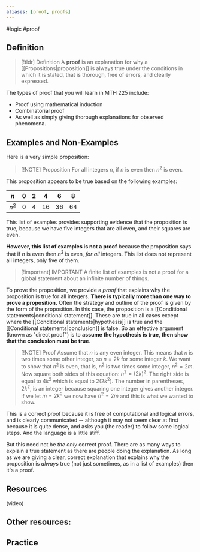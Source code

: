```yaml
---
aliases: [proof, proofs]
--- 
```


#logic #proof 

## Definition 

> [!tldr] Definition
> A **proof** is an explanation for why a [[Propositions|proposition]] is always true under the conditions in which it is stated, that is thorough, free of errors, and clearly expressed. 

The types of proof that you will learn in MTH 225 include: 

- Proof using mathematical induction 
- Combinatorial proof
- As well as simply giving thorough explanations for observed phenomena. 

## Examples and Non-Examples

Here is a very simple proposition: 

> [!NOTE] Proposition
> For all integers $n$, if $n$ is even then $n^2$ is even. 

This proposition appears to be true based on the following examples: 

| $n$   | $0$ | $2$ | $4$  | $6$  | $8$ |
| ----- | --- | --- | ---- | ---- | --- |
| $n^2$ | $0$ | $4$ | $16$ | $36$ | $64$    |

This list of examples provides supporting evidence that the proposition is true, because we have five integers that are all even, and their squares are even. 

**However, this list of examples is not a proof** because the proposition says that if $n$ is even then $n^2$ is even, *for all* integers. This list does not represent all integers, only five of them. 


> [!important] IMPORTANT
> A finite list of examples is not a proof for a global statement about an infinite number of things. 

To prove the proposition, we provide a *proof* that explains why the proposition is true for all integers. **There is typically more than one way to prove a proposition.** Often the strategy and outline of the proof is given by the form of the proposition. In this case, the proposition is a [[Conditional statements|conditional statement]]. These are true in all cases except where the [[Conditional statements|hypothesis]] is true and the [[Conditional statements|conclusion]] is false. So an effective argument (known as "direct proof") is to **assume the hypothesis is true, then show that the conclusion must be true**. 

> [!NOTE] Proof
> Assume that $n$ is any even integer. This means that $n$ is two times some other integer, so $n = 2k$ for some integer $k$. We want to show that $n^2$ is even, that is, $n^2$ is two times some integer, $n^2 = 2m$. Now square both sides of this equation: $n^2 = (2k)^2$. The right side is equal to $4k^2$ which is equal to $2(2k^2)$. The number in parentheses, $2k^2$, is an integer because squaring one integer gives another integer. If we let $m = 2k^2$ we now have $n^2 = 2m$ and this is what we wanted to show. 

This is a correct proof because it is free of computational and logical errors, and is clearly communicated -- although it may not seem clear at first because it is quite dense, and asks you (the reader) to follow some logical steps. And the language is a little stiff. 

But this need not be *the only* correct proof. There are as many ways to explain a true statement as there are people doing the explanation. As long as we are giving a clear, correct explanation that explains why the proposition is *always* true (not just sometimes, as in a list of examples) then it's a proof. 

## Resources 

(video)

Other resources: 
- 

## Practice 
